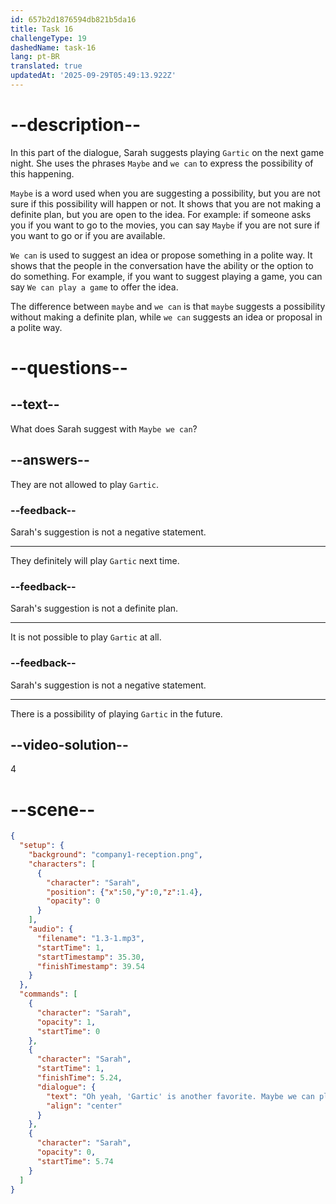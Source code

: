 ```yaml
---
id: 657b2d1876594db821b5da16
title: Task 16
challengeType: 19
dashedName: task-16
lang: pt-BR
translated: true
updatedAt: '2025-09-29T05:49:13.922Z'
---
```


<!-- (audio) Sarah: Oh, yeah! 'Gartic' is another favorite. Maybe we can play some 'Gartic' on the next game night? -->

# --description--

In this part of the dialogue, Sarah suggests playing `Gartic` on the next game night. She uses the phrases `Maybe` and `we can` to express the possibility of this happening.

`Maybe` is a word used when you are suggesting a possibility, but you are not sure if this possibility will happen or not. It shows that you are not making a definite plan, but you are open to the idea. For example: if someone asks you if you want to go to the movies, you can say `Maybe` if you are not sure if you want to go or if you are available.

`We can` is used to suggest an idea or propose something in a polite way. It shows that the people in the conversation have the ability or the option to do something. For example, if you want to suggest playing a game, you can say `We can play a game` to offer the idea.

The difference between `maybe` and `we can` is that `maybe` suggests a possibility without making a definite plan, while `we can` suggests an idea or proposal in a polite way.

# --questions--

## --text--

What does Sarah suggest with `Maybe we can`?

## --answers--

They are not allowed to play `Gartic`.

### --feedback--

Sarah's suggestion is not a negative statement.

---

They definitely will play `Gartic` next time.

### --feedback--

Sarah's suggestion is not a definite plan.

---

It is not possible to play `Gartic` at all.

### --feedback--

Sarah's suggestion is not a negative statement.

---

There is a possibility of playing `Gartic` in the future.

## --video-solution--

4

# --scene--

```json
{
  "setup": {
    "background": "company1-reception.png",
    "characters": [
      {
        "character": "Sarah",
        "position": {"x":50,"y":0,"z":1.4},
        "opacity": 0
      }
    ],
    "audio": {
      "filename": "1.3-1.mp3",
      "startTime": 1,
      "startTimestamp": 35.30,
      "finishTimestamp": 39.54
    }
  },
  "commands": [
    {
      "character": "Sarah",
      "opacity": 1,
      "startTime": 0
    },
    {
      "character": "Sarah",
      "startTime": 1,
      "finishTime": 5.24,
      "dialogue": {
        "text": "Oh yeah, 'Gartic' is another favorite. Maybe we can play 'Gartic' on the next game night?",
        "align": "center"
      }
    },
    {
      "character": "Sarah",
      "opacity": 0,
      "startTime": 5.74
    }
  ]
}
```
